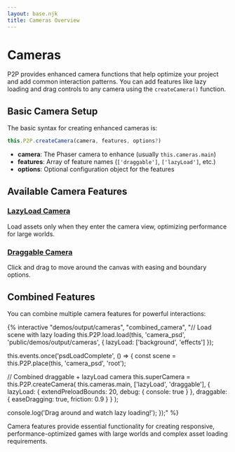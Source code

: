 ```yaml
---
layout: base.njk
title: Cameras Overview
---
```


# Cameras

P2P provides enhanced camera functions that help optimize your project and add common interaction patterns. You can add features like lazy loading and drag controls to any camera using the `createCamera()` function.

## Basic Camera Setup

The basic syntax for creating enhanced cameras is:

```javascript
this.P2P.createCamera(camera, features, options?)
```

- **camera**: The Phaser camera to enhance (usually `this.cameras.main`)
- **features**: Array of feature names (`['draggable']`, `['lazyLoad']`, etc.)
- **options**: Optional configuration object for the features

## Available Camera Features

### [LazyLoad Camera](/cameras/lazyload/)
Load assets only when they enter the camera view, optimizing performance for large worlds.

### [Draggable Camera](/cameras/draggable/)
Click and drag to move around the canvas with easing and boundary options.

## Combined Features

You can combine multiple camera features for powerful interactions:

{% interactive "demos/output/cameras", "combined_camera", "// Load scene with lazy loading
this.P2P.load.load(this, 'camera_psd', 'public/demos/output/cameras', {
  lazyLoad: ['background', 'effects']
});

this.events.once('psdLoadComplete', () => {
  const scene = this.P2P.place(this, 'camera_psd', 'root');
  
  // Combined draggable + lazyLoad camera
  this.superCamera = this.P2P.createCamera(
    this.cameras.main, 
    ['lazyLoad', 'draggable'], 
    {
      lazyLoad: {
        extendPreloadBounds: 20,
        debug: { console: true }
      },
      draggable: {
        easeDragging: true,
        friction: 0.9
      }
    }
  );
  
  console.log('Drag around and watch lazy loading!');
});" %}

Camera features provide essential functionality for creating responsive, performance-optimized games with large worlds and complex asset loading requirements.